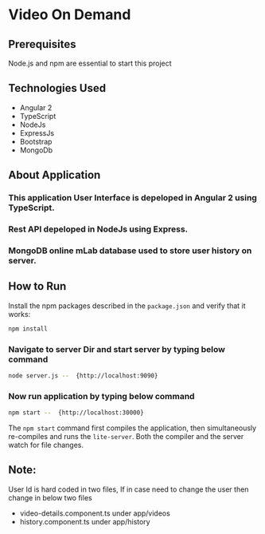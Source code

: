 # Video On Demand

## Prerequisites

Node.js and npm are essential to start this project

## Technologies Used
* Angular 2
* TypeScript
* NodeJs 
* ExpressJs
* Bootstrap
* MongoDb

## About Application
### This application User Interface is depeloped in Angular 2 using TypeScript.
### Rest API depeloped in NodeJs using Express.
### MongoDB online mLab database used to store user history on server.

## How to Run

Install the npm packages described in the `package.json` and verify that it works:

```bash
npm install
```
### Navigate to server Dir and start server by typing below command
```bash
node server.js --  {http://localhost:9090}
```
### Now run application by typing below command

```bash
npm start --  {http://localhost:30000}
```

The `npm start` command first compiles the application, 
then simultaneously re-compiles and runs the `lite-server`.
Both the compiler and the server watch for file changes.

## Note:
>>>
User Id is hard coded in two files, If in case need to change the user then change in below two files
* video-details.component.ts under app/videos
* history.component.ts under app/history 
>>>


